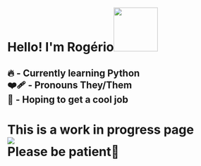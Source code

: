  <h1>Hello! I'm Rogério<img src=https://github.com/user-attachments/assets/f8b92504-6e9d-44ac-beec-f0ff70822e73 width="100px" margin="0px"></h1>
 <h2>🔥 - Currently learning Python</br>❤️‍🩹 - Pronouns They/Them</br>🚀 - Hoping to get a cool job</h2>
 <h1>This is a work in progress page</br><img src=https://github.com/user-attachments/assets/80d05cf2-bf32-42aa-8ddb-d9168c1c63a7></br>Please be patient🩷</h1>
